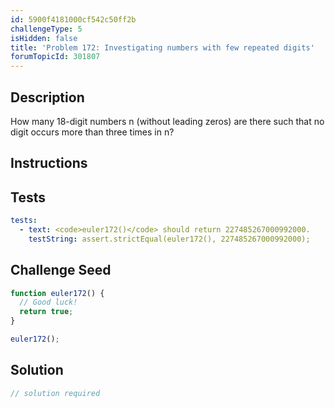 ```yaml
---
id: 5900f4181000cf542c50ff2b
challengeType: 5
isHidden: false
title: 'Problem 172: Investigating numbers with few repeated digits'
forumTopicId: 301807
---
```


## Description
<section id='description'>
How many 18-digit numbers n (without leading zeros) are there such that no digit occurs more than three times in n?
</section>

## Instructions
<section id='instructions'>

</section>

## Tests
<section id='tests'>

```yml
tests:
  - text: <code>euler172()</code> should return 227485267000992000.
    testString: assert.strictEqual(euler172(), 227485267000992000);

```

</section>

## Challenge Seed
<section id='challengeSeed'>

<div id='js-seed'>

```js
function euler172() {
  // Good luck!
  return true;
}

euler172();
```

</div>



</section>

## Solution
<section id='solution'>

```js
// solution required
```

</section>
